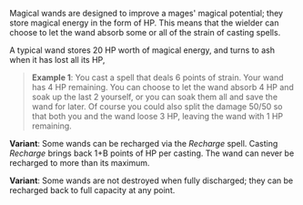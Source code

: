---
---

Magical wands are designed to improve a mages' magical potential; 
they store magical energy in the form of HP.
This means that the wielder can choose to let the wand
absorb some or all of the strain of casting spells.

A typical wand stores 20 HP worth of magical energy,
and turns to ash when it has lost all its HP,

> **Example 1**: 
> You cast a spell that deals 6 points of strain.
> Your wand has 4 HP remaining. You can choose to let the
> wand absorb 4 HP and soak up the last 2 yourself, or
> you can soak them all and save the wand for later.
> Of course you could also split the damage 50/50 so that
> both you and the wand loose 3 HP, leaving the wand with
> 1 HP remaining.

**Variant**:
Some wands can be recharged via the *Recharge* spell.
Casting *Recharge* brings back 1+B points of HP per casting.
The wand can never be recharged to more than its maximum.

**Variant**:
Some wands are not destroyed when fully discharged;
they can be recharged back to full capacity at any point.
